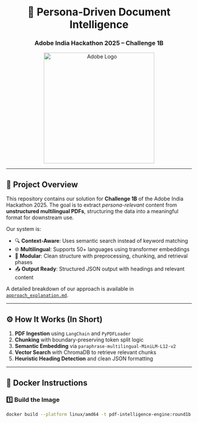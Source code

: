 <h1 align="center">🧠 Persona-Driven Document Intelligence</h1>
<h3 align="center">Adobe India Hackathon 2025 – Challenge 1B</h3>

<p align="center">
  <img src="https://upload.wikimedia.org/wikipedia/commons/thumb/f/fb/Adobe_Systems_logo_and_wordmark.svg/1280px-Adobe_Systems_logo_and_wordmark.svg.png" alt="Adobe Logo" width="300"/>
</p>

---

## 📘 Project Overview

This repository contains our solution for **Challenge 1B** of the Adobe India Hackathon 2025. The goal is to extract *persona-relevant* content from **unstructured multilingual PDFs**, structuring the data into a meaningful format for downstream use.

Our system is:
- 🔍 **Context-Aware**: Uses semantic search instead of keyword matching
- 🌐 **Multilingual**: Supports 50+ languages using transformer embeddings
- 🧩 **Modular**: Clean structure with preprocessing, chunking, and retrieval phases
- 📤 **Output Ready**: Structured JSON output with headings and relevant content

A detailed breakdown of our approach is available in [`approach_explanation.md`](./approach_explanation.md).

---

## ⚙️ How It Works (In Short)

1. **PDF Ingestion** using `LangChain` and `PyPDFLoader`
2. **Chunking** with boundary-preserving token split logic
3. **Semantic Embedding** via `paraphrase-multilingual-MiniLM-L12-v2`
4. **Vector Search** with ChromaDB to retrieve relevant chunks
5. **Heuristic Heading Detection** and clean JSON formatting

---

## 🐳 Docker Instructions

### 1️⃣ Build the Image

```bash
docker build --platform linux/amd64 -t pdf-intelligence-engine:round1b .
